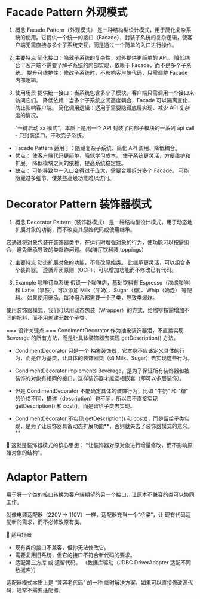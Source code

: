 # Facade Pattern 外观模式

1. 概念
   Facade Pattern（外观模式） 是一种结构型设计模式，用于简化复杂系统的使用。它提供一个统一的接口（Facade），封装子系统的复杂逻辑，使客户端无需直接与多个子系统交互，而是通过一个简单的入口进行操作。

2. 主要特点
   简化接口：隐藏子系统的复杂性，对外提供更简单的 API。
   降低耦合：客户端不需要了解子系统的内部实现，依赖于 Facade，而不是多个子系统。
   提升可维护性：修改子系统时，不影响客户端代码，只需调整 Facade 内部逻辑。

3. 使用场景
   提供统一接口：当系统包含多个子模块，客户端只需调用一个接口来访问它们。
   降低依赖：当多个子系统之间高度耦合，Facade 可以隔离变化，防止影响客户端。
   简化调用逻辑：适用于需要隐藏底层实现、减少 API 复杂度的情况。

   “一键启动 xx 模式”，本质上是用一个 API 封装了内部子模块的一系列 api call - 只封装接口，不改变子系统。

- Facade Pattern 适用于：隐藏复杂子系统、简化 API 调用、降低耦合。
- 优点：
  使客户端代码更简单，降低学习成本。
  使子系统更灵活，方便维护和扩展。
  降低模块之间的依赖，提高系统稳定性。
- 缺点：
  可能导致单一入口变得过于庞大，需要合理拆分多个 Facade。
  可能隐藏过多细节，使某些高级功能难以访问。

# Decorator Pattern 装饰器模式

1. 概念
   Decorator Pattern（装饰器模式） 是一种结构型设计模式，用于动态地扩展对象的功能，而不改变其原始代码或使用继承。

它通过将对象包装在装饰器类中，在运行时增强对象的行为，使功能可以按需组合，避免继承导致的类爆炸问题。（咖啡厅饮料装 toppings）

2. 主要特点
   动态扩展对象的功能，不修改原始类。
   比继承更灵活，可以组合多个装饰器。
   遵循开闭原则（OCP），可以增加功能而不修改已有代码。

3. Example 咖啡订单系统
   假设一个咖啡店，基础饮料有 Espresso（浓缩咖啡） 和 Latte（拿铁），可以添加 Milk（牛奶）、Sugar（糖）、Whip（奶泡） 等配料。
   如果使用继承，每种组合都需要一个子类，导致类爆炸。

使用装饰器模式，我们可以用动态包装（Wrapper）的方式，给咖啡按需增加不同的配料，而不用创建无数个子类。

=== 设计关键点 ===
CondimentDecorator 作为抽象装饰器泪，不直接实现 Beverage 的所有方法，而是让具体装饰器去实现 getDescription() 方法。

- CondimentDecorator 只是一个 抽象装饰器，它本身不应该定义具体的行为，而是作为基类，让具体的装饰器类（如 Milk、Sugar）去实现这些行为。

- CondimentDecorator implements Beverage，是为了保证所有装饰器和被装饰的对象有相同的接口，这样装饰器才能互相嵌套（即可以多层装饰）。
- 但是 CondimentDecorator 不能确定具体的装饰行为，比如 "牛奶" 和 "糖" 的价格不同，描述（description）也不同，所以它不直接实现 getDescription() 和 cost()，而是留给子类去实现。

- CondimentDecorator 不实现 getDescription() 和 cost()，而是留给子类实现，是为了让装饰器具备动态扩展功能**，否则就失去了装饰器模式的意义。**

🎯 这就是装饰器模式的核心思想： "让装饰器对原对象进行增量修改，而不影响原始对象的结构"。

# Adaptor Pattern

用于将一个类的接口转换为客户端期望的另一个接口，让原本不兼容的类可以协同工作。

就像电源适配器（220V → 110V）一样，适配器充当一个“桥梁”，让 现有代码适配新的需求，而不必修改原有类。

🎯 适用场景

- 现有类的接口不兼容，但你无法修改它。
- 需要复用旧系统，但它的接口不符合新代码的要求。
- 适配第三方库 或 遗留代码。 （数据库驱动（JDBC DriverAdapter 适配不同数据库））

适配器模式本质上是 “兼容老代码” 的一种 临时解决方案，如果可以直接修改源代码，通常不需要适配器。
